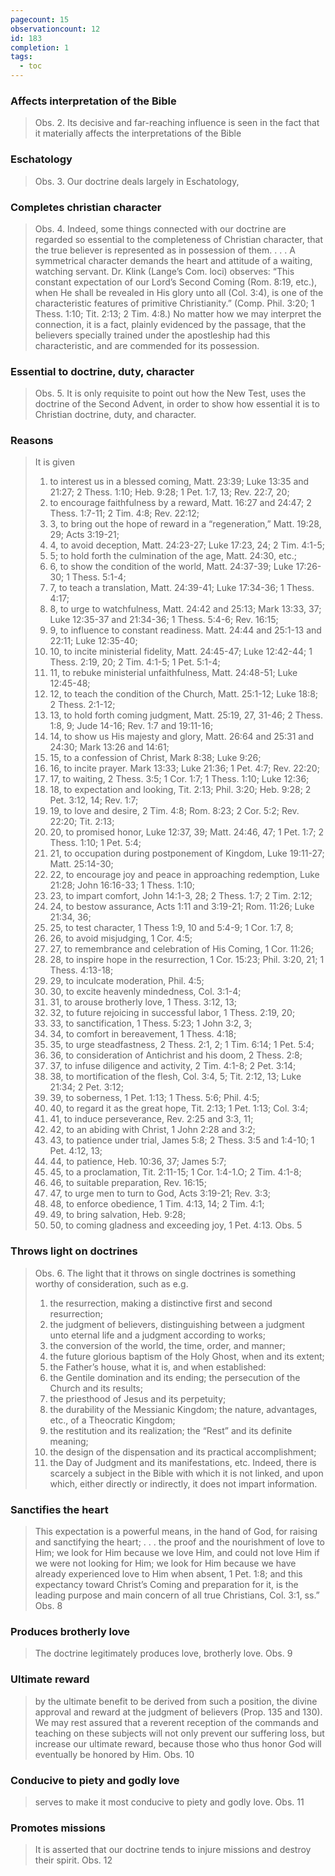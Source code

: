 ```yaml
---
pagecount: 15
observationcount: 12
id: 183
completion: 1
tags:
  - toc
---
```

### Affects interpretation of the Bible
>Obs. 2. Its decisive and far-reaching influence is seen in the fact that it materially affects the interpretations of the Bible
### Eschatology
>Obs. 3. Our doctrine deals largely in Eschatology,
### Completes christian character
>Obs. 4. Indeed, some things connected with our doctrine are regarded so essential to the completeness of Christian character, that the true believer is represented as in possession of them.
>. . .
>A symmetrical character demands the heart and attitude of a waiting, watching servant. Dr. Klink (Lange’s Com. loci) observes: “This constant expectation of our Lord’s Second Coming (Rom. 8:19, etc.), when He shall be revealed in His glory unto all (Col. 3:4), is one of the characteristic features of primitive Christianity.” (Comp. Phil. 3:20; 1 Thess. 1:10; Tit. 2:13; 2 Tim. 4:8.) No matter how we may interpret the connection, it is a fact, plainly evidenced by the passage, that the believers specially trained under the apostleship had this characteristic, and are commended for its possession.
### Essential to doctrine, duty, character
>Obs. 5. It is only requisite to point out how the New Test, uses the doctrine of the Second Advent, in order to show how essential it is to Christian doctrine, duty, and character.
### Reasons
>It is given 
>1. to interest us in a blessed coming, Matt. 23:39; Luke 13:35 and 21:27; 2 Thess. 1:10; Heb. 9:28; 1 Pet. 1:7, 13; Rev. 22:7, 20; 
>2. to encourage faithfulness by a reward, Matt. 16:27 and 24:47; 2 Thess. 1:7-11; 2 Tim. 4:8; Rev. 22:12; 
>3. 3, to bring out the hope of reward in a “regeneration,” Matt. 19:28, 29; Acts 3:19-21; 
>4. 4, to avoid deception, Matt. 24:23-27; Luke 17:23, 24; 2 Tim. 4:1-5; 
>5. 5; to hold forth the culmination of the age, Matt. 24:30, etc.; 
>6. 6, to show the condition of the world, Matt. 24:37-39; Luke 17:26-30; 1 Thess. 5:1-4; 
>7. 7, to teach a translation, Matt. 24:39-41; Luke 17:34-36; 1 Thess. 4:17; 
>8. 8, to urge to watchfulness, Matt. 24:42 and 25:13; Mark 13:33, 37; Luke 12:35-37 and 21:34-36; 1 Thess. 5:4-6; Rev. 16:15; 
>9. 9, to influence to constant readiness. Matt. 24:44 and 25:1-13 and 22:11; Luke 12:35-40; 
>10. 10, to incite ministerial fidelity, Matt. 24:45-47; Luke 12:42-44; 1 Thess. 2:19, 20; 2 Tim. 4:1-5; 1 Pet. 5:1-4; 
>11. 11, to rebuke ministerial unfaithfulness, Matt. 24:48-51; Luke 12:45-48; 
>12. 12, to teach the condition of the Church, Matt. 25:1-12; Luke 18:8; 2 Thess. 2:1-12; 
>13. 13, to hold forth coming judgment, Matt. 25:19, 27, 31-46; 2 Thess. 1:8, 9; Jude 14-16; Rev. 1:7 and 19:11-16; 
>14. 14, to show us His majesty and glory, Matt. 26:64 and 25:31 and 24:30; Mark 13:26 and 14:61; 
>15. 15, to a confession of Christ, Mark 8:38; Luke 9:26; 
>16. 16, to incite prayer. Mark 13:33; Luke 21:36; 1 Pet. 4:7; Rev. 22:20; 
>17. 17, to waiting, 2 Thess. 3:5; 1 Cor. 1:7; 1 Thess. 1:10; Luke 12:36; 
>18. 18, to expectation and looking, Tit. 2:13; Phil. 3:20; Heb. 9:28; 2 Pet. 3:12, 14; Rev. 1:7; 
>19. 19, to love and desire, 2 Tim. 4:8; Rom. 8:23; 2 Cor. 5:2; Rev. 22:20; Tit. 2:13; 
>20. 20, to promised honor, Luke 12:37, 39; Matt. 24:46, 47; 1 Pet. 1:7; 2 Thess. 1:10; 1 Pet. 5:4; 
>21. 21, to occupation during postponement of Kingdom, Luke 19:11-27; Matt. 25:14-30; 
>22. 22, to encourage joy and peace in approaching redemption, Luke 21:28; John 16:16-33; 1 Thess. 1:10; 
>23. 23, to impart comfort, John 14:1-3, 28; 2 Thess. 1:7; 2 Tim. 2:12; 
>24. 24, to bestow assurance, Acts 1:11 and 3:19-21; Rom. 11:26; Luke 21:34, 36; 
>25. 25, to test character, 1 Thess 1:9, 10 and 5:4-9; 1 Cor. 1:7, 8; 
>26. 26, to avoid misjudging, 1 Cor. 4:5; 
>27. 27, to remembrance and celebration of His Coming, 1 Cor. 11:26; 
>28. 28, to inspire hope in the resurrection, 1 Cor. 15:23; Phil. 3:20, 21; 1 Thess. 4:13-18; 
>29. 29, to inculcate moderation, Phil. 4:5; 
>30. 30, to excite heavenly mindedness, Col. 3:1-4; 
>31. 31, to arouse brotherly love, 1 Thess. 3:12, 13; 
>32. 32, to future rejoicing in successful labor, 1 Thess. 2:19, 20; 
>33. 33, to sanctification, 1 Thess. 5:23; 1 John 3:2, 3; 
>34. 34, to comfort in bereavement, 1 Thess. 4:18; 
>35. 35, to urge steadfastness, 2 Thess. 2:1, 2; 1 Tim. 6:14; 1 Pet. 5:4; 
>36. 36, to consideration of Antichrist and his doom, 2 Thess. 2:8; 
>37. 37, to infuse diligence and activity, 2 Tim. 4:1-8; 2 Pet. 3:14; 
>38. 38, to mortification of the flesh, Col. 3:4, 5; Tit. 2:12, 13; Luke 21:34; 2 Pet. 3:12; 
>39. 39, to soberness, 1 Pet. 1:13; 1 Thess. 5:6; Phil. 4:5; 
>40. 40, to regard it as the great hope, Tit. 2:13; 1 Pet. 1:13; Col. 3:4; 
>41. 41, to induce perseverance, Rev. 2:25 and 3:3, 11; 
>42. 42, to an abiding with Christ, 1 John 2:28 and 3:2; 
>43. 43, to patience under trial, James 5:8; 2 Thess. 3:5 and 1:4-10; 1 Pet. 4:12, 13; 
>44. 44, to patience, Heb. 10:36, 37; James 5:7; 
>45. 45, to a proclamation, Tit. 2:11-15; 1 Cor. 1:4-1.O; 2 Tim. 4:1-8; 
>46. 46, to suitable preparation, Rev. 16:15; 
>47. 47, to urge men to turn to God, Acts 3:19-21; Rev. 3:3; 
>48. 48, to enforce obedience, 1 Tim. 4:13, 14; 2 Tim. 4:1; 
>49. 49, to bring salvation, Heb. 9:28; 
>50. 50, to coming gladness and exceeding joy, 1 Pet. 4:13.
>Obs. 5
### Throws light on doctrines
>Obs. 6. The light that it throws on single doctrines is something worthy of consideration, such as e.g. 
>1. the resurrection, making a distinctive first and second resurrection; 
>2. the judgment of believers, distinguishing between a judgment unto eternal life and a judgment according to works; 
>3. the conversion of the world, the time, order, and manner; 
>4. the future glorious baptism of the Holy Ghost, when and its extent; 
>5. the Father’s house, what it is, and when established: 
>6. the Gentile domination and its ending; the persecution of the Church and its results; 
>7. the priesthood of Jesus and its perpetuity; 
>8. the durability of the Messianic Kingdom; the nature, advantages, etc., of a Theocratic Kingdom; 
>9. the restitution and its realization; the “Rest” and its definite meaning; 
>10. the design of the dispensation and its practical accomplishment; 
>11. the Day of Judgment and its manifestations, etc. 
>Indeed, there is scarcely a subject in the Bible with which it is not linked, and upon which, either directly or indirectly, it does not impart information.
### Sanctifies the heart
>This expectation is a powerful means, in the hand of God, for raising and sanctifying the heart; 
>. . . the proof and the nourishment of love to Him; we look for Him because we love Him, and could not love Him if we were not looking for Him; we look for Him because we have already experienced love to Him when absent, 1 Pet. 1:8; and this expectancy toward Christ’s Coming and preparation for it, is the leading purpose and main concern of all true Christians, Col. 3:1, ss.”
>Obs. 8
### Produces brotherly love
>The doctrine legitimately produces love, brotherly love.
>Obs. 9
### Ultimate reward
>by the ultimate benefit to be derived from such a position, the divine approval and reward at the judgment of believers (Prop. 135 and 130). We may rest assured that a reverent reception of the commands and teaching on these subjects will not only prevent our suffering loss, but increase our ultimate reward, because those who thus honor God will eventually be honored by Him.
>Obs. 10
### Conducive to piety and godly love
>serves to make it most conducive to piety and godly love.
>Obs. 11
### Promotes missions
>It is asserted that our doctrine tends to injure missions and destroy their spirit.
>Obs. 12








